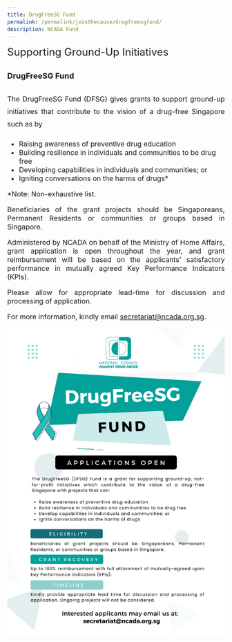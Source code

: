```yaml
---
title: DrugFreeSG Fund
permalink: /permalink/jointhecause/drugfreesgfund/
description: NCADA Fund
---
```

<font size="5"> Supporting Ground-Up Initiatives

<font size="4">**DrugFreeSG Fund**</font>
	
<font size="3"><p align=justify> The DrugFreeSG Fund (DFSG) gives grants to support ground-up initiatives that contribute to the vision of a drug-free Singapore such as by
	
* Raising awareness of preventive drug education
* Building resilience in individuals and communities to be drug free
* Developing capabilities in individuals and communities; or
* Igniting conversations on the harms of drugs* 
	
*Note: Non-exhaustive list.
	
<p align=justify> Beneficiaries of the grant projects should be Singaporeans, Permanent Residents or communities or groups based in Singapore. 

<p align=justify> Administered by NCADA on behalf of the Ministry of Home Affairs, grant application is open throughout the year, and grant reimbursement will be based on the applicants’ satisfactory performance in mutually agreed Key Performance Indicators (KPIs). 
	

<p align=justify>Please allow for appropriate lead-time for discussion and processing of application.
	
For more information, kindly email secretariat@ncada.org.sg.

<big>![](/images/DFSG%20E-Poster%20(2022).png)</big>